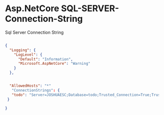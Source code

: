 # Asp.NetCore SQL-SERVER-Connection-String
Sql Server Connection String

```json

{
  "Logging": {
    "LogLevel": {
      "Default": "Information",
      "Microsoft.AspNetCore": "Warning"
    }
  },


  "AllowedHosts": "*"
   "ConnectionStrings": {
   "todo": "Server=JOSHUAESC;Database=todo;Trusted_Connection=True;TrustServerCertificate=True"
 }

}



```
